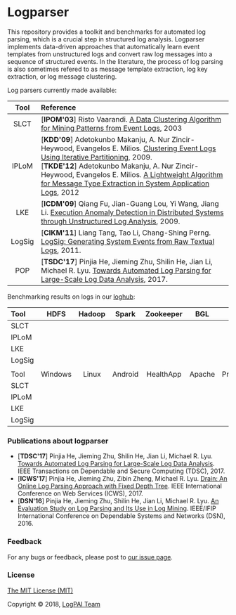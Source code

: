 # Logparser
This repository provides a toolkit and benchmarks for automated log parsing, which is a crucial step in structured log analysis. Logparser implements data-driven approaches that automatically learn event templates from unstructured logs and convert raw log messages into a sequence of structured events. In the literature, the process of log parsing is also sometimes refered to as message template extraction, log key extraction, or log message clustering.

Log parsers currently made available:

| Tool | Reference |
| :---: | :--- |
| SLCT | [**IPOM'03**] Risto Vaarandi. [A Data Clustering Algorithm for Mining Patterns from Event Logs](http://www.quretec.com/u/vilo/edu/2003-04/DM_seminar_2003_II/ver1/P12/slct-ipom03-web.pdf), 2003 |
| IPLoM | [**KDD'09**] Adetokunbo Makanju, A. Nur Zincir-Heywood, Evangelos E. Milios. [Clustering Event Logs Using Iterative Partitioning](https://web.cs.dal.ca/~makanju/publications/paper/kdd09.pdf), 2009.<br> [**TKDE'12**] Adetokunbo Makanju, A. Nur Zincir-Heywood, Evangelos E. Milios. [A Lightweight Algorithm for Message Type Extraction in System Application Logs](http://ieeexplore.ieee.org/abstract/document/5936060/), 2012 |
| LKE | [**ICDM'09**] Qiang Fu, Jian-Guang Lou, Yi Wang, Jiang Li. [Execution Anomaly Detection in Distributed Systems through Unstructured Log Analysis](https://www.microsoft.com/en-us/research/wp-content/uploads/2016/02/DM790-CR.pdf), 2009. |
| LogSig | [**CIKM'11**] Liang Tang, Tao Li, Chang-Shing Perng. [LogSig: Generating System Events from Raw Textual Logs](https://users.cs.fiu.edu/~taoli/pub/liang-cikm2011.pdf), 2011. |
| POP | [**TSDC'17**] Pinjia He, Jieming Zhu, Shilin He, Jian Li, Michael R. Lyu. [Towards Automated Log Parsing for Large-Scale Log Data Analysis](http://jiemingzhu.github.io/pub/pjhe_tdsc2017.pdf), 2017. |

Benchmarking results on logs in our [loghub](https://github.com/logpai/loghub):

| Tool | HDFS | Hadoop | Spark | Zookeeper | BGL | HPC | Thunderbird | 
| :--- | :---: | :---: | :---: | :---: | :---: |  :---: | :---: | 
| SLCT |  |  | |  |  |   |  | 
| IPLoM | |  | |  |  |   |  | 
| LKE |  |  | |  |  |   |  | 
| LogSig |  |  | |  |  |   |  | 
|  |  |  | |  |  |   |  | 
| Tool | Windows | Linux | Android | HealthApp | Apache | Proxifier | OpenSSH | 
| SLCT |  |  | |  |  |   |  | 
| IPLoM | |  | |  |  |   |  | 
| LKE |  |  | |  |  |   |  | 
| LogSig |  |  | |  |  |   |  | 


### Publications about logparser
+ [**TDSC'17**] Pinjia He, Jieming Zhu, Shilin He, Jian Li, Michael R. Lyu. [Towards Automated Log Parsing for Large-Scale Log Data Analysis](http://jiemingzhu.github.io/pub/pjhe_tdsc2017.pdf). IEEE Transactions on Dependable and Secure Computing (TDSC), 2017.
+ [**ICWS'17**] Pinjia He, Jieming Zhu, Zibin Zheng, Michael R. Lyu. [Drain: An Online Log Parsing Approach with Fixed Depth Tree](http://jiemingzhu.github.io/pub/pjhe_icws2017.pdf). IEEE International Conference on Web Services (ICWS), 2017.
+ [**DSN'16**] Pinjia He, Jieming Zhu, Shilin He, Jian Li, Michael R. Lyu. [An Evaluation Study on Log Parsing and Its Use in Log Mining](http://jiemingzhu.github.io/pub/pjhe_dsn2016.pdf). IEEE/IFIP International Conference on Dependable Systems and Networks (DSN), 2016.


### Feedback
For any bugs or feedback, please post to [our issue page](https://github.com/logpai/logparser/issues). 


### License
[The MIT License (MIT)](./LICENSE)

Copyright &copy; 2018, [LogPAI Team](https://github.com/orgs/logpai/people)

